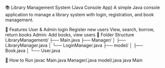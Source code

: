 📚 Library Management System (Java Console App)
A simple Java console application to manage a library system with login, registration, and book management.

🔹 Features
User & Admin login
Register new users
View, search, borrow, return books
Admin: Add books, view users
🔹 Folder Structure
LibraryManagement/ ├── Main.java ├── Manager/ │ ├── LibraryManager.java │ └── LoginManager.java ├── model/ │ ├── Book.java │ └── User.java

🔹 How to Run
javac Main.java Manager/.java model/.java
java Main
